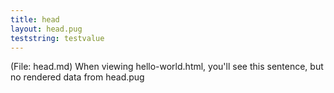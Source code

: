 ```yaml
---
title: head
layout: head.pug
teststring: testvalue
---
```


(File: head.md) When viewing hello-world.html, you'll see this sentence, but no rendered data from head.pug
